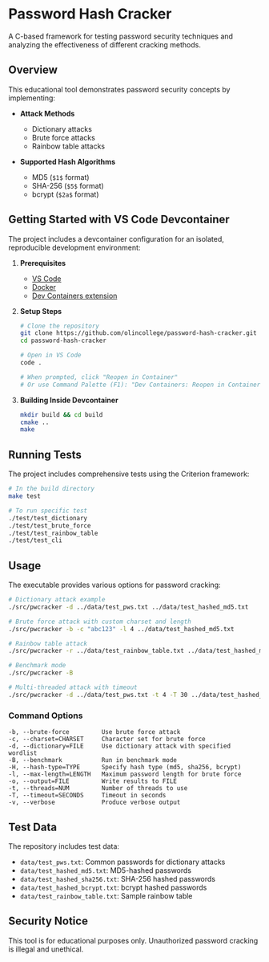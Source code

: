 # Password Hash Cracker

A C-based framework for testing password security techniques and analyzing the effectiveness of different cracking methods.

## Overview

This educational tool demonstrates password security concepts by implementing:

- **Attack Methods**
  - Dictionary attacks
  - Brute force attacks  
  - Rainbow table attacks

- **Supported Hash Algorithms**
  - MD5 (`$1$` format)
  - SHA-256 (`$5$` format)
  - bcrypt (`$2a$` format)

## Getting Started with VS Code Devcontainer

The project includes a devcontainer configuration for an isolated, reproducible development environment:

1. **Prerequisites**
   - [VS Code](https://code.visualstudio.com/)
   - [Docker](https://www.docker.com/)
   - [Dev Containers extension](https://marketplace.visualstudio.com/items?itemName=ms-vscode-remote.remote-containers)

2. **Setup Steps**
   ```bash
   # Clone the repository
   git clone https://github.com/olincollege/password-hash-cracker.git
   cd password-hash-cracker
   
   # Open in VS Code
   code .
   
   # When prompted, click "Reopen in Container"
   # Or use Command Palette (F1): "Dev Containers: Reopen in Container"
   ```

3. **Building Inside Devcontainer**
   ```bash
   mkdir build && cd build
   cmake ..
   make
   ```

## Running Tests

The project includes comprehensive tests using the Criterion framework:

```bash
# In the build directory
make test

# To run specific test
./test/test_dictionary
./test/test_brute_force  
./test/test_rainbow_table
./test/test_cli
```

## Usage

The executable provides various options for password cracking:

```bash
# Dictionary attack example
./src/pwcracker -d ../data/test_pws.txt ../data/test_hashed_md5.txt

# Brute force attack with custom charset and length
./src/pwcracker -b -c "abc123" -l 4 ../data/test_hashed_md5.txt

# Rainbow table attack
./src/pwcracker -r ../data/test_rainbow_table.txt ../data/test_hashed_md5.txt

# Benchmark mode
./src/pwcracker -B

# Multi-threaded attack with timeout
./src/pwcracker -d ../data/test_pws.txt -t 4 -T 30 ../data/test_hashed_sha256.txt
```

### Command Options

```
-b, --brute-force         Use brute force attack
-c, --charset=CHARSET     Character set for brute force
-d, --dictionary=FILE     Use dictionary attack with specified wordlist
-B, --benchmark           Run in benchmark mode
-H, --hash-type=TYPE      Specify hash type (md5, sha256, bcrypt)
-l, --max-length=LENGTH   Maximum password length for brute force
-o, --output=FILE         Write results to FILE
-t, --threads=NUM         Number of threads to use
-T, --timeout=SECONDS     Timeout in seconds
-v, --verbose             Produce verbose output
```

## Test Data

The repository includes test data:
- `data/test_pws.txt`: Common passwords for dictionary attacks
- `data/test_hashed_md5.txt`: MD5-hashed passwords
- `data/test_hashed_sha256.txt`: SHA-256 hashed passwords
- `data/test_hashed_bcrypt.txt`: bcrypt hashed passwords
- `data/test_rainbow_table.txt`: Sample rainbow table

## Security Notice

This tool is for educational purposes only. Unauthorized password cracking is illegal and unethical.
